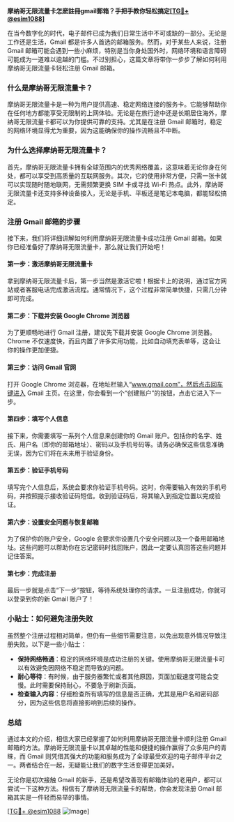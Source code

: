 **摩纳哥无限流量卡怎麽註冊gmail郵箱？手把手教你轻松搞定[[TG💪+ @esim1088](https://t.me/s/esim1088)]**

在当今数字化的时代，电子邮件已成为我们日常生活中不可或缺的一部分。无论是工作还是生活，Gmail 都是许多人首选的邮箱服务。然而，对于某些人来说，注册 Gmail 邮箱可能会遇到一些小麻烦，特别是当你身处国外时，网络环境和语言障碍可能成为一道难以逾越的门槛。不过别担心，这篇文章将带你一步步了解如何利用摩纳哥无限流量卡轻松注册 Gmail 邮箱。

### 什么是摩纳哥无限流量卡？

摩纳哥无限流量卡是一种为用户提供高速、稳定网络连接的服务卡。它能够帮助你在任何地方都能享受无限制的上网体验。无论是在旅行途中还是长期居住海外，摩纳哥无限流量卡都可以为你提供可靠的支持。尤其是在注册 Gmail 邮箱时，稳定的网络环境显得尤为重要，因为这能确保你的操作流畅且不中断。

### 为什么选择摩纳哥无限流量卡？

首先，摩纳哥无限流量卡拥有全球范围内的优秀网络覆盖，这意味着无论你身在何处，都可以享受到高质量的互联网服务。其次，它的使用非常方便，只需一张卡就可以实现随时随地联网，无需频繁更换 SIM 卡或寻找 Wi-Fi 热点。此外，摩纳哥无限流量卡还支持多种设备接入，无论是手机、平板还是笔记本电脑，都能轻松搞定。

### 注册 Gmail 邮箱的步骤

接下来，我们将详细讲解如何利用摩纳哥无限流量卡成功注册 Gmail 邮箱。如果你已经准备好了摩纳哥无限流量卡，那么就让我们开始吧！

#### 第一步：激活摩纳哥无限流量卡

拿到摩纳哥无限流量卡后，第一步当然是激活它啦！根据卡上的说明，通过官方网站或者客服电话完成激活流程。通常情况下，这个过程非常简单快捷，只需几分钟即可完成。

#### 第二步：下载并安装 Google Chrome 浏览器

为了更顺畅地进行 Gmail 注册，建议先下载并安装 Google Chrome 浏览器。Chrome 不仅速度快，而且内置了许多实用功能，比如自动填充表单等，这会让你的操作更加便捷。

#### 第三步：访问 Gmail 官网

打开 Google Chrome 浏览器，在地址栏输入“www.gmail.com”，然后点击回车键进入 Gmail 主页。在这里，你会看到一个“创建账户”的按钮，点击它进入下一步。

#### 第四步：填写个人信息

接下来，你需要填写一系列个人信息来创建你的 Gmail 账户。包括你的名字、姓氏、用户名（即你的邮箱地址）、密码以及手机号码等。请务必确保这些信息准确无误，因为它们将在未来用于验证身份。

#### 第五步：验证手机号码

填写完个人信息后，系统会要求你验证手机号码。这时，你需要输入有效的手机号码，并按照提示接收验证码短信。收到验证码后，将其输入到指定位置以完成验证。

#### 第六步：设置安全问题与恢复邮箱

为了保护你的账户安全，Google 会要求你设置几个安全问题以及一个备用邮箱地址。这些问题可以帮助你在忘记密码时找回账户，因此一定要认真回答这些问题并记住答案。

#### 第七步：完成注册

最后一步就是点击“下一步”按钮，等待系统处理你的请求。一旦注册成功，你就可以登录到你的新 Gmail 账户了！

### 小贴士：如何避免注册失败

虽然整个注册过程相对简单，但仍有一些细节需要注意，以免出现意外情况导致注册失败。以下是一些小贴士：

- **保持网络畅通**：稳定的网络环境是成功注册的关键。使用摩纳哥无限流量卡可以有效避免因网络不稳定而导致的问题。
- **耐心等待**：有时候，由于服务器繁忙或者其他原因，页面加载速度可能会变慢。此时需要保持耐心，不要急于刷新页面。
- **检查输入内容**：仔细检查所有填写的信息是否正确，尤其是用户名和密码部分，因为这些信息将直接影响到后续的操作。

### 总结

通过本文的介绍，相信大家已经掌握了如何利用摩纳哥无限流量卡顺利注册 Gmail 邮箱的方法。摩纳哥无限流量卡以其卓越的性能和便捷的操作赢得了众多用户的青睐，而 Gmail 则凭借其强大的功能和服务成为了全球最受欢迎的电子邮件平台之一。两者结合在一起，无疑能让我们的数字生活变得更加美好。

无论你是初次接触 Gmail 的新手，还是希望改善现有邮箱体验的老用户，都可以尝试一下这种方法。相信有了摩纳哥无限流量卡的帮助，你会发现注册 Gmail 邮箱其实是一件轻而易举的事情。

[[TG💪+ @esim1088](https://t.me/s/esim1088) ![Image](https://i.postimg.cc/4NQfJmqS/Snipaste-2025-05-13-00-14-12.png)]